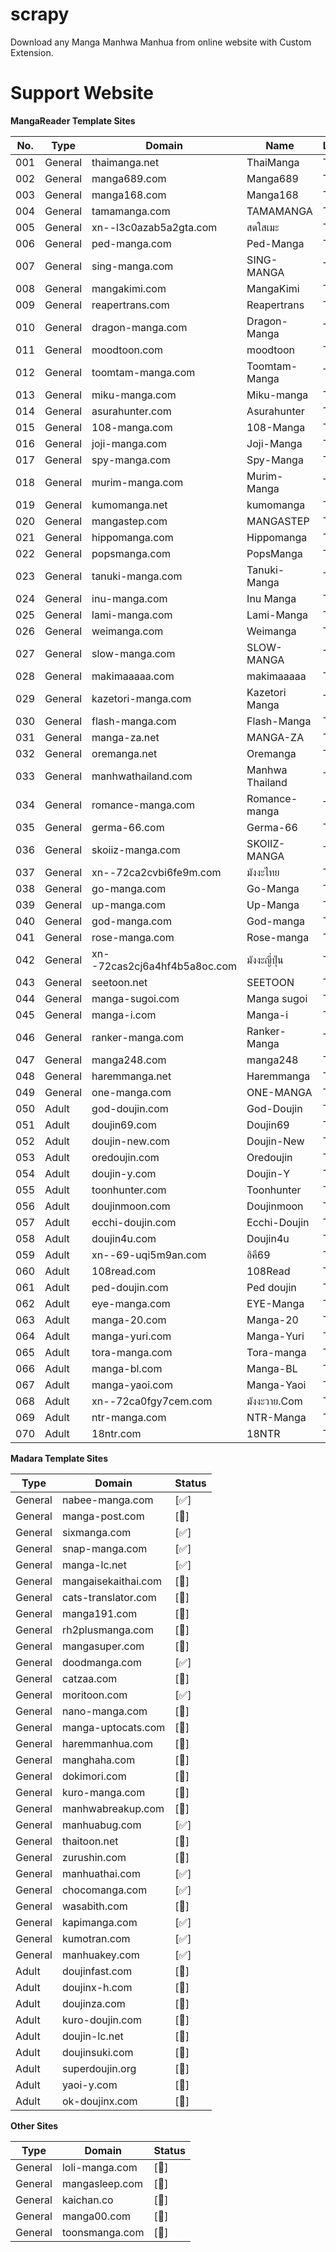 # scrapy
Download any Manga Manhwa Manhua from online website with Custom Extension.

# Support Website

**MangaReader Template Sites**

| **No.** | **Type**  | **Domain**              |          **Name**          | **LANGUAGE** | **Status** |
|---------|-----------|-------------------------|----------------------------|--------------|------------|
|   001   |  General  | thaimanga.net           | ThaiManga                  |     Thai     |    [✅]    |
|   002   |  General  | manga689.com            | Manga689                   |     Thai     |    [✅]    |
|   003   |  General  | manga168.com            | Manga168                   |     Thai     |    [✅]    |
|   004   |  General  | tamamanga.com           | TAMAMANGA                  |     Thai     |    [✅]    |
|   005   |  General  | xn--l3c0azab5a2gta.com  | สดใสเมะ                    |     Thai     |    [✅]    |
|   006   |  General  | ped-manga.com           | Ped-Manga                  |     Thai     |    [✅]    |
|   007   |  General  | sing-manga.com          | SING-MANGA                 |     Thai     |    [✅]    |
|   008   |  General  | mangakimi.com           | MangaKimi                  |     Thai     |    [✅]    |
|   009   |  General  | reapertrans.com         | Reapertrans                |     Thai     |    [✅]    |
|   010   |  General  | dragon-manga.com        | Dragon-Manga               |     Thai     |    [✅]    |
|   011   |  General  | moodtoon.com            | moodtoon                   |     Thai     |    [✅]    |
|   012   |  General  | toomtam-manga.com       | Toomtam-Manga              |     Thai     |    [✅]    |
|   013   |  General  | miku-manga.com          | Miku-manga                 |     Thai     |    [✅]    |
|   014   |  General  | asurahunter.com         | Asurahunter                |     Thai     |    [✅]    |
|   015   |  General  | 108-manga.com           | 108-Manga                  |     Thai     |    [✅]    |
|   016   |  General  | joji-manga.com          | Joji-Manga                 |     Thai     |    [✅]    |
|   017   |  General  | spy-manga.com           | Spy-Manga                  |     Thai     |    [✅]    |
|   018   |  General  | murim-manga.com         | Murim-Manga                |     Thai     |    [✅]    |
|   019   |  General  | kumomanga.net           | kumomanga                  |     Thai     |    [✅]    |
|   020   |  General  | mangastep.com           | MANGASTEP                  |     Thai     |    [✅]    |
|   021   |  General  | hippomanga.com          | Hippomanga                 |     Thai     |    [✅]    |
|   022   |  General  | popsmanga.com           | PopsManga                  |     Thai     |    [✅]    |
|   023   |  General  | tanuki-manga.com        | Tanuki-Manga               |     Thai     |    [✅]    |
|   024   |  General  | inu-manga.com           | Inu Manga                  |     Thai     |    [✅]    |
|   025   |  General  | lami-manga.com          | Lami-Manga                 |     Thai     |    [✅]    |
|   026   |  General  | weimanga.com            | Weimanga                   |     Thai     |    [✅]    |
|   027   |  General  | slow-manga.com          | SLOW-MANGA                 |     Thai     |    [✅]    |
|   028   |  General  | makimaaaaa.com          | makimaaaaa                 |     Thai     |    [✅]    |
|   029   |  General  | kazetori-manga.com      | Kazetori Manga             |     Thai     |    [✅]    |
|   030   |  General  | flash-manga.com         | Flash-Manga                |     Thai     |    [✅]    |
|   031   |  General  | manga-za.net            | MANGA-ZA                   |     Thai     |    [✅]    |
|   032   |  General  | oremanga.net            | Oremanga                   |     Thai     |    [✅]    |
|   033   |  General  | manhwathailand.com      | Manhwa Thailand            |     Thai     |    [✅]    |
|   034   |  General  | romance-manga.com       | Romance-manga              |     Thai     |    [✅]    |
|   035   |  General  | germa-66.com            | Germa-66                   |     Thai     |    [✅]    |
|   036   |  General  | skoiiz-manga.com        | SKOIIZ-MANGA               |     Thai     |    [✅]    |
|   037   |  General  | xn--72ca2cvbi6fe9m.com  | มังงะไทย                    |     Thai     |    [✅]    |
|   038   |  General  | go-manga.com            | Go-Manga                   |     Thai     |    [✅]    |
|   039   |  General  | up-manga.com            | Up-Manga                   |     Thai     |    [✅]    |
|   040   |  General  | god-manga.com           | God-manga                  |     Thai     |    [✅]    |
|   041   |  General  | rose-manga.com          | Rose-manga                 |     Thai     |    [✅]    |
|   042   |  General  | xn--72cas2cj6a4hf4b5a8oc.com | มังงะญี่ปุ่น               |     Thai     |    [✅]    |
|   043   |  General  | seetoon.net             | SEETOON                    |     Thai     |    [✅]    |
|   044   |  General  | manga-sugoi.com         | Manga sugoi                |     Thai     |    [✅]    |
|   045   |  General  | manga-i.com             | Manga-i                    |     Thai     |    [✅]    |
|   046   |  General  | ranker-manga.com        | Ranker-Manga               |     Thai     |    [✅]    |
|   047   |  General  | manga248.com            | manga248                   |     Thai     |    [✅]    |
|   048   |  General  | haremmanga.net          | Haremmanga                 |     Thai     |    [✅]    |
|   049   |  General  | one-manga.com           | ONE-MANGA                  |     Thai     |    [✅]    |
|   050   |   Adult   | god-doujin.com          | God-Doujin                 |     Thai     |    [🔴]    |
|   051   |   Adult   | doujin69.com            | Doujin69                   |     Thai     |    [🔴]    |
|   052   |   Adult   | doujin-new.com          | Doujin-New                 |     Thai     |    [🔴]    |
|   053   |   Adult   | oredoujin.com           | Oredoujin                  |     Thai     |    [🔴]    |
|   054   |   Adult   | doujin-y.com            | Doujin-Y                   |     Thai     |    [🔴]    |
|   055   |   Adult   | toonhunter.com          | Toonhunter                 |     Thai     |    [✅]    |
|   056   |   Adult   | doujinmoon.com          | Doujinmoon                 |     Thai     |    [🔴]    |
|   057   |   Adult   | ecchi-doujin.com        | Ecchi-Doujin               |     Thai     |    [🔴]    |
|   058   |   Adult   | doujin4u.com            | Doujin4u                   |     Thai     |    [🔴]    |
|   059   |   Adult   | xn--69-uqi5m9an.com     | อิคึ69                       |     Thai     |    [🔴]    |
|   060   |   Adult   | 108read.com             | 108Read                    |     Thai     |    [🔴]    |
|   061   |   Adult   | ped-doujin.com          | Ped doujin                 |     Thai     |    [🔴]    |
|   062   |   Adult   | eye-manga.com           | EYE-Manga                  |     Thai     |    [🔴]    |
|   063   |   Adult   | manga-20.com            | Manga-20                   |     Thai     |    [🔴]    |
|   064   |   Adult   | manga-yuri.com          | Manga-Yuri                 |     Thai     |    [🔴]    |
|   065   |   Adult   | tora-manga.com          | Tora-manga                 |     Thai     |    [🔴]    |
|   066   |   Adult   | manga-bl.com            | Manga-BL                   |     Thai     |    [🔴]    |
|   067   |   Adult   | manga-yaoi.com          | Manga-Yaoi                 |     Thai     |    [🔴]    |
|   068   |   Adult   | xn--72ca0fgy7cem.com    | มังงะวาย.Com                |     Thai     |    [🔴]    |
|   069   |   Adult   | ntr-manga.com           | NTR-Manga                  |     Thai     |    [✅]    |
|   070   |   Adult   | 18ntr.com               | 18NTR                      |     Thai     |    [🔴]    |



**Madara Template Sites**

| **Type**  | **Domain**              | **Status** |
|-----------|-------------------------|------------|
|  General  | nabee-manga.com         | [✅] |
|  General  | manga-post.com          | [🔴] |
|  General  | sixmanga.com            | [✅] |
|  General  | snap-manga.com          | [✅] |
|  General  | manga-lc.net            | [✅] |
|  General  | mangaisekaithai.com    | [🔴] |
|  General  | cats-translator.com     | [🔴] |
|  General  | manga191.com            | [🔴] |
|  General  | rh2plusmanga.com        | [🔴] |
|  General  | mangasuper.com          | [🔴] |
|  General  | doodmanga.com           | [✅] |
|  General  | catzaa.com              | [🔴] |
|  General  | moritoon.com            | [✅] |
|  General  | nano-manga.com          | [🔴] |
|  General  | manga-uptocats.com      | [🔴] |
|  General  | haremmanhua.com         | [🔴] |
|  General  | manghaha.com            | [🔴] |
|  General  | dokimori.com            | [🔴] |
|  General  | kuro-manga.com          | [🔴] |
|  General  | manhwabreakup.com       | [🔴] |
|  General  | manhuabug.com           | [✅] |
|  General  | thaitoon.net            | [🔴] |
|  General  | zurushin.com            | [🔴] |
|  General  | manhuathai.com          | [✅] |
|  General  | chocomanga.com          | [✅] |
|  General  | wasabith.com            | [🔴] |
|  General  | kapimanga.com           | [✅] |
|  General  | kumotran.com            | [✅] |
|  General  | manhuakey.com           | [✅] |
|   Adult   | doujinfast.com          | [🔴] |
|   Adult   | doujinx-h.com           | [🔴] |
|   Adult   | doujinza.com            | [🔴] |
|   Adult   | kuro-doujin.com         | [🔴] |
|   Adult   | doujin-lc.net           | [🔴] |
|   Adult   | doujinsuki.com          | [🔴] |
|   Adult   | superdoujin.org         | [🔴] |
|   Adult   | yaoi-y.com              | [🔴] |
|   Adult   | ok-doujinx.com          | [🔴] |

**Other Sites**

| **Type**  | **Domain**              | **Status** |
|-----------|-------------------------|------------|
|  General  | loli-manga.com          | [🔴] |
|  General  | mangasleep.com          | [🔴] |
|  General  | kaichan.co              | [🔴] |
|  General  | manga00.com             | [🔴] |
|  General  | toonsmanga.com          | [🔴] |